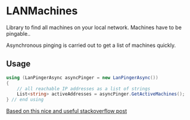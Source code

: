 LANMachines
===========

Library to find all machines on your local network.
Machines have to be pingable..

Asynchronous pinging is carried out to get a list of machines quickly.

Usage
-----

```c#
using (LanPingerAsync asyncPinger = new LanPingerAsync())
{
    // all reachable IP addresses as a list of strings
    List<string> activeAddresses = asyncPinger.GetActiveMachines();
} // end using
```


[Based on this nice and useful stackoverflow post](http://stackoverflow.com/questions/4042789/how-to-get-ip-of-all-hosts-in-lan)